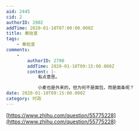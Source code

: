 ```yaml
---
aid: 2445
cid: 2
authorID: 2902
addTime: 2020-01-10T07:00:00.000Z
title: 秦始皇
tags:
    - 秦始皇
comments:
    -
        authorID: 2790
        addTime: 2020-01-10T09:15:00.000Z
        content: |-
            有点意思。

            小麦也是外来的，但为何不是面包，而是面条呢？
date: 2020-01-10T09:15:00.000Z
category: 时政
---
```


[https://www.zhihu.com/question/55775228](https://www.zhihu.com/question/55775228)
